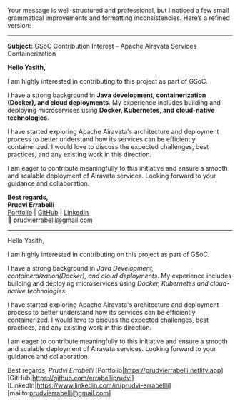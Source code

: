 Your message is well-structured and professional, but I noticed a few small grammatical improvements and formatting inconsistencies. Here’s a refined version:  

---

**Subject:** GSoC Contribution Interest – Apache Airavata Services Containerization  

**Hello Yasith,**  

I am highly interested in contributing to this project as part of GSoC.  

I have a strong background in **Java development, containerization (Docker), and cloud deployments**. My experience includes building and deploying microservices using **Docker, Kubernetes, and cloud-native technologies**.  

I have started exploring Apache Airavata's architecture and deployment process to better understand how its services can be efficiently containerized. I would love to discuss the expected challenges, best practices, and any existing work in this direction.  

I am eager to contribute meaningfully to this initiative and ensure a smooth and scalable deployment of Airavata services. Looking forward to your guidance and collaboration.  

**Best regards,**  
**Prudvi Errabelli**  
[Portfolio](https://prudvierrabelli.netlify.app) | [GitHub](https://github.com/errabelliprudvi) | [LinkedIn](https://www.linkedin.com/in/prudvi-errabellli)  
📧 prudvierrabelli@gmail.com  

---

Hello Yasith,

I am highly interested in contributing on this project  as part of GSoC.

I have a strong background in *Java Development, containeraization(Docker), and cloud deployments*. My experience includes building and deploying microservices using *Docker, Kubernetes and cloud-native technologies*.

I have started exploring Apache Airavata's architecture and deployment process to better understand how its services can be efficiently containerized. I would love to discuss the expected challenges, best practices, and any existing work in this direction.

I am eager to contribute meaningfully to this initiative and ensure a smooth and scalable deployment of Airavata services. Looking forward to your guidance and collaboration.

Best regards,
*Prudvi Errabelli*
[Portfolio|https://prudvierrabelli.netlify.app]
[GitHub|https://github.com/errabelliprudvi]
[LinkedIn|https://www.linkedin.com/in/prudvi-errabellli]
[mailto:prudvierrabelli@gmail.com]